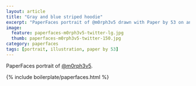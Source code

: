```yaml
---
layout: article
title: "Gray and blue striped hoodie"
excerpt: "PaperFaces portrait of @m0rph3v5 drawn with Paper by 53 on an iPad."
image: 
  feature: paperfaces-m0rph3v5-twitter-lg.jpg
  thumb: paperfaces-m0rph3v5-twitter-150.jpg
category: paperfaces
tags: [portrait, illustration, paper by 53]
---
```


PaperFaces portrait of [@m0rph3v5](http://twitter.com/m0rph3v5).

{% include boilerplate/paperfaces.html %}